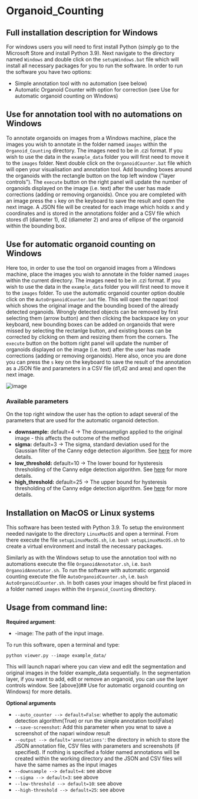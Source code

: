 # Organoid_Counting

## Full installation description for Windows

For windows users you will need to first install Python (simply go to the Microsoft Store and install Python 3.9). Next navigate to the directory named ```Windows``` and double click on the ```setupWindows.bat``` file which will install all necessary packages for you to run the software. In order to run the software you have two options:
 
 * Simple annotation tool with no automation (see below)
 * Automatic Organoid Counter with option for correction (see Use for automatic organoid counting on Windows)

## Use for annotation tool with no automations on Windows
To annotate organoids on images from a Windows machine, place the images you wish to annotate in the folder named ```images``` within the ```Organoid_Counting``` directory. The images need to be in .czi format. If you wish to use the data in the ```example_data``` folder you will first need to move it to the ```images``` folder. Next double click on the ```OrganoidCounter.bat``` file which will open your visualisation and annotation tool. Add bounding boxes around the organoids with the rectangle button on the top left window ("layer controls"). The ```execute``` button on the right panel will update the number of organoids displayed on the image (i.e. text) after the user has made corrections (adding or removing organoids). Once you are completed with an image press the ```s``` key on the keyboard to save the result and open the next image. A JSON file will be created for each image which holds x and y coordinates and is stored in the annotations folder and a CSV file which stores d1 (diameter 1), d2 (diameter 2) and area of ellipse of the organoid within the bounding box.

## Use for automatic organoid counting on Windows
Here too, in order to use the tool on organoid images from a Windows machine, place the images you wish to annotate in the folder named ```images``` within the current directory. The images need to be in .czi format. If you wish to use the data in the ```example_data``` folder you will first need to move it to the ```images``` folder. To use the automatic organoid counter option double click on the ```AutoOrganoidCounter.bat``` file. This will open the napari tool which shows the original image and the bounding boxed of the already detected organoids. Wrongly detected objects can be removed by first selecting them (arrow button) and then clicking the backspace key on your keyboard, new bounding boxes can be added on organoids that were missed by selecting the rectanlge button, and existing boxes can be corrected by clicking on them and resizing them from the corners. The ```execute``` button on the bottom right panel will update the number of organoids displayed on the image (i.e. text) after the user has made corrections (adding or removing organoids). Here also, once you are done you can press the ```s``` key on the keyboard to save the result of the annotation as a JSON file and parameters in a CSV file (d1,d2 and area) and open the next image.

![image](https://github.com/HelmholtzAI-Consultants-Munich/Organoid_Counting/blob/dev/readme_imgs/example_gui.png)

### Available parameters
On the top right window the user has the option to adapt several of the parameters that are used for the automatic organoid detection. 

* **downsample:** default=4 -> The downsamplign applied to the original image - this affects the outcome of the method 
* **sigma:** default=3 -> The sigma, standard deviation used for the Gaussian filter of the Canny edge detection algorithm. See [here](https://scikit-image.org/docs/dev/auto_examples/edges/plot_canny.html) for more details.
* **low_threshold:** default=10 -> The lower bound for hysteresis thresholding of the Canny edge detection algorithm. See [here](https://scikit-image.org/docs/dev/auto_examples/edges/plot_canny.html) for more details.
* **high_threshold:** default=25 -> The upper bound for hysteresis thresholding of the Canny edge detection algorithm. See [here](https://scikit-image.org/docs/dev/auto_examples/edges/plot_canny.html) for more details.

## Installation on MacOS or Linux systems

This software has been tested with Python 3.9. To setup the environment needed navigate to the directory ```LinuxMacOS``` and open a terminal. From there execute the file ```setupLinuxMacOS.sh```, i.e. ```bash setupLinuxMacOS.sh``` to create a virtual environment and install the necessary packages.

Similarly as with the Windows setup to use the annotation tool with no automations execute the file ```OrganoidAnnotator.sh```, i.e. ```bash OrganoidAnnotator.sh```. To run the software with automatic organoid counting execute the file ```AutoOrganoidCounter.sh```, i.e. ```bash AutoOrganoidCounter.sh```. In both cases your images should be first placed in a folder named ```images``` within the ```Organoid_Counting``` directory.


## Usage from command line:

**Required argument**:

* -image: The path of the input image.

To run this software, open a terminal and type:
```
python viewer.py --image example_data/
```
This will launch napari where you can view and edit the segmentation and original images in the folder example_data sequentially. In the segmentation layer, if you want to add, edit or remove an organoid, you can use the layer controls window. See [above](## Use for automatic organoid counting on Windows) for more details. 

**Optional arguments**

* ```--auto_counter --> default=False```: whether to apply the automatic detection algorithm(True) or run the simple annotation tool(False)
* ```--save-screenshot```: Add this parameter when you wnat to save a screenshot of the napari window result
* ```--output --> default='annotations'```: the directory in which to store the JSON annotation file, CSV files with parameters and screenshots (if specified). If nothing is specified a folder named annotations will be created within the working directory and the JSON and CSV files will have the same names as the input images
* ```--downsample --> default=4```: see above
* ```--sigma --> default=3```: see above
* ```--low-threshold --> default=10```: see above
* ```--high-threshold --> default=25```: see above
